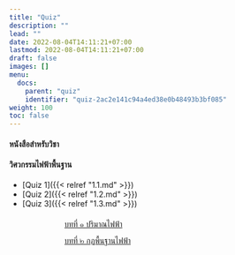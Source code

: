 ```yaml
---
title: "Quiz"
description: ""
lead: ""
date: 2022-08-04T14:11:21+07:00
lastmod: 2022-08-04T14:11:21+07:00
draft: false
images: []
menu:
  docs:
    parent: "quiz"
    identifier: "quiz-2ac2e141c94a4ed38e0b48493b3bf085"
weight: 100
toc: false
---
```



<style>
.nb{
  list-style-type: none;
  margin: 0;
  padding: 0;
}
.nobullet {
    height: 30px;
    line-height: 30px;
    padding-left: 100px;
    text-align: left;
}
</style>


#### หนังสือสำหรับวิชา 
#### วิศวกรรมไฟฟ้าพื้นฐาน

- [Quiz 1]({{< relref "1.1.md" >}})
- [Quiz 2]({{< relref "1.2.md" >}})
- [Quiz 3]({{< relref "1.3.md" >}})

<ul class="nb">
<li class="nobullet"><a href="/docs/quiz/1.1/">บทที่ ๑ ปริมาณไฟฟ้า</a></li>
<li class="nobullet"><a href="/docs/quiz/1.2/">บทที่ ๒ กฏพื้นฐานไฟฟ้า</a></li>
